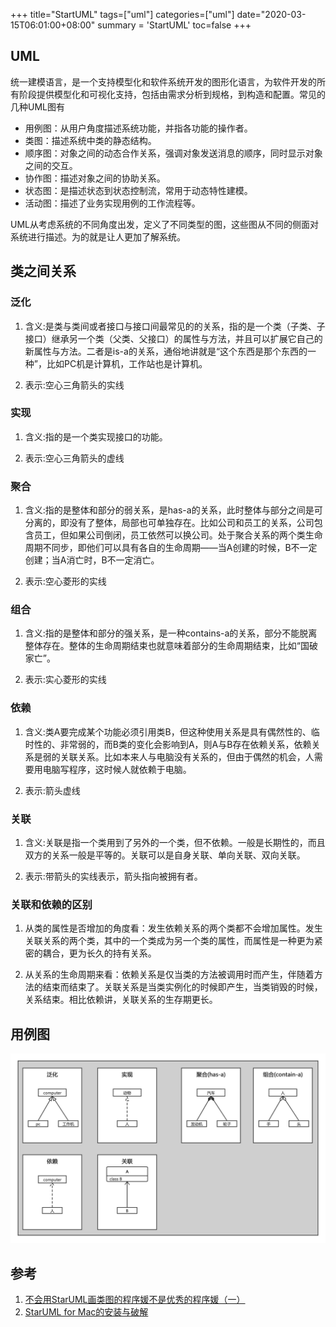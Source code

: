 +++
title="StartUML"
tags=["uml"]
categories=["uml"]
date="2020-03-15T06:01:00+08:00"
summary = 'StartUML'
toc=false
+++

UML
---

统一建模语言，是一个支持模型化和软件系统开发的图形化语言，为软件开发的所有阶段提供模型化和可视化支持，包括由需求分析到规格，到构造和配置。常见的几种UML图有

-	用例图：从用户角度描述系统功能，并指各功能的操作者。
-	类图：描述系统中类的静态结构。
-	顺序图：对象之间的动态合作关系，强调对象发送消息的顺序，同时显示对象之间的交互。
-	协作图：描述对象之间的协助关系。
-	状态图：是描述状态到状态控制流，常用于动态特性建模。
-	活动图：描述了业务实现用例的工作流程等。

UML从考虑系统的不同角度出发，定义了不同类型的图，这些图从不同的侧面对系统进行描述。为的就是让人更加了解系统。

类之间关系
----------

### 泛化

1.	含义:是类与类间或者接口与接口间最常见的的关系，指的是一个类（子类、子接口）继承另一个类（父类、父接口）的属性与方法，并且可以扩展它自己的新属性与方法。二者是is-a的关系，通俗地讲就是“这个东西是那个东西的一种”，比如PC机是计算机，工作站也是计算机。

2.	表示:空心三角箭头的实线

### 实现

1.	含义:指的是一个类实现接口的功能。

2.	表示:空心三角箭头的虚线

### 聚合

1.	含义:指的是整体和部分的弱关系，是has-a的关系，此时整体与部分之间是可分离的，即没有了整体，局部也可单独存在。比如公司和员工的关系，公司包含员工，但如果公司倒闭，员工依然可以换公司。处于聚合关系的两个类生命周期不同步，即他们可以具有各自的生命周期——当A创建的时候，B不一定创建；当A消亡时，B不一定消亡。

2.	表示:空心菱形的实线

### 组合

1.	含义:指的是整体和部分的强关系，是一种contains-a的关系，部分不能脱离整体存在。整体的生命周期结束也就意味着部分的生命周期结束，比如“国破家亡”。

2.	表示:实心菱形的实线

### 依赖

1.	含义:类A要完成某个功能必须引用类B，但这种使用关系是具有偶然性的、临时性的、非常弱的，而B类的变化会影响到A，则A与B存在依赖关系，依赖关系是弱的关联关系。比如本来人与电脑没有关系的，但由于偶然的机会，人需要用电脑写程序，这时候人就依赖于电脑。

2.	表示:箭头虚线

### 关联

1.	含义:关联是指一个类用到了另外的一个类，但不依赖。一般是长期性的，而且双方的关系一般是平等的。关联可以是自身关联、单向关联、双向关联。

2.	表示:带箭头的实线表示，箭头指向被拥有者。

### 关联和依赖的区别

1.	从类的属性是否增加的角度看：发生依赖关系的两个类都不会增加属性。发生关联关系的两个类，其中的一个类成为另一个类的属性，而属性是一种更为紧密的耦合，更为长久的持有关系。

2.	从关系的生命周期来看：依赖关系是仅当类的方法被调用时而产生，伴随着方法的结束而结束了。关联关系是当类实例化的时候即产生，当类销毁的时候，关系结束。相比依赖讲，关联关系的生存期更长。

用例图
------

![用例](img_0.png)

参考
----

1.	[不会用StarUML画类图的程序媛不是优秀的程序媛（一）](https://www.jianshu.com/p/f7ad7f833fe1)
2.	[StarUML for Mac的安装与破解](https://www.cnblogs.com/gujiande/p/9412027.html)

